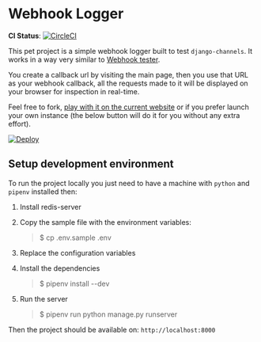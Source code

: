 # Webhook Logger

**CI Status**: [![CircleCI](https://circleci.com/gh/dethos/webhook_logger.svg?style=svg)](https://circleci.com/gh/dethos/webhook_logger)

This pet project is a simple webhook logger built to test `django-channels`.
It works in a way very similar to [Webhook tester](https://webhook.site).

You create a callback url by visiting the main page, then you use that URL as your webhook callback, all the requests made to it will be displayed on your browser for inspection in real-time.

Feel free to fork, [play with it on the current website](https://webhook-logger.ovalerio.net) or if you prefer launch your own instance (the below button will do it for you without any extra effort).

[![Deploy](https://www.herokucdn.com/deploy/button.svg)](https://heroku.com/deploy?template=https://github.com/dethos/webhook_logger)

## Setup development environment

To run the project locally you just need to have a machine with `python` and `pipenv` installed then:

1. Install redis-server

2. Copy the sample file with the environment variables:

   > \$ cp .env.sample .env

3. Replace the configuration variables

4. Install the dependencies

   > \$ pipenv install --dev

5. Run the server
   > \$ pipenv run python manage.py runserver

Then the project should be available on: `http://localhost:8000`
